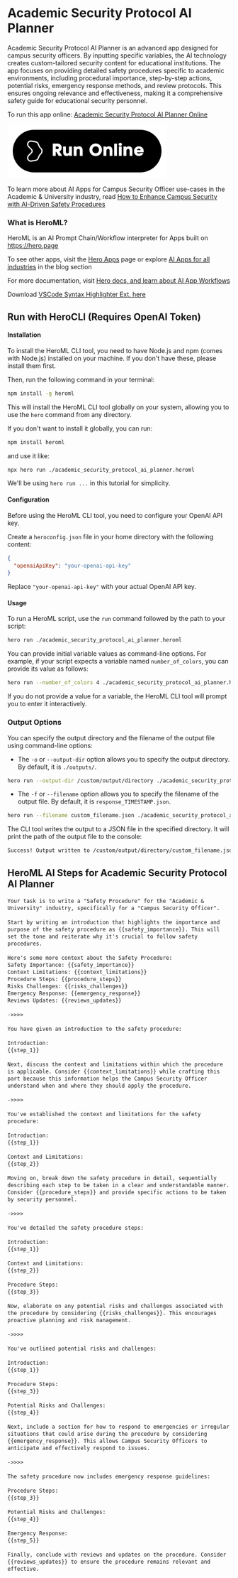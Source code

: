 # Academic Security Protocol AI Planner

Academic Security Protocol AI Planner is an advanced app designed for campus security officers. By inputting specific variables, the AI technology creates custom-tailored security content for educational institutions. The app focuses on providing detailed safety procedures specific to academic environments, including procedural importance, step-by-step actions, potential risks, emergency response methods, and review protocols. This ensures ongoing relevance and effectiveness, making it a comprehensive safety guide for educational security personnel.

To run this app online: [Academic Security Protocol AI Planner Online](https://hero.page/app/academic-security-protocol-ai-planner-ai-powered-campus-security-planning/gNx7mdgJ7p4QliiNQGGn)

[![Run Academic Security Protocol AI Planner Online](/assets/run.svg)](https://hero.page/app/academic-security-protocol-ai-planner-ai-powered-campus-security-planning/gNx7mdgJ7p4QliiNQGGn)

To learn more about AI Apps for Campus Security Officer use-cases in the Academic & University industry, read [How to Enhance Campus Security with AI-Driven Safety Procedures](https://hero.page/blog/ai/academic-and-university/how-to-enhance-campus-security-with-ai-driven-safety-procedures/170712)

### What is HeroML?
HeroML is an AI Prompt Chain/Workflow interpreter for Apps built on https://hero.page 

To see other apps, visit the [Hero Apps](https://hero.page/apps) page or explore [AI Apps for all industries](https://hero.page/blog) in the blog section

For more documentation, visit [Hero docs, and learn about AI App Workflows](https://hero.page/tutorials/introduction-to-heroml)

Download [VSCode Syntax Highlighter Ext. here](https://marketplace.visualstudio.com/items?itemName=hero-page.heroml)

## Run with HeroCLI (Requires OpenAI Token)

#### Installation

To install the HeroML CLI tool, you need to have Node.js and npm (comes with Node.js) installed on your machine. If you don't have these, please install them first. 

Then, run the following command in your terminal:

```bash
npm install -g heroml
```

This will install the HeroML CLI tool globally on your system, allowing you to use the `hero` command from any directory.

If you don't want to install it globally, you can run:

```bash
npm install heroml
```

and use it like:

```bash
npx hero run ./academic_security_protocol_ai_planner.heroml
```

We'll be using `hero run ...` in this tutorial for simplicity.

#### Configuration

Before using the HeroML CLI tool, you need to configure your OpenAI API key. 

Create a `heroconfig.json` file in your home directory with the following content:

```json
{
  "openaiApiKey": "your-openai-api-key"
}
```

Replace `"your-openai-api-key"` with your actual OpenAI API key.

#### Usage

To run a HeroML script, use the `run` command followed by the path to your script:

```bash
hero run ./academic_security_protocol_ai_planner.heroml
```

You can provide initial variable values as command-line options. For example, if your script expects a variable named `number_of_colors`, you can provide its value as follows:

```bash
hero run --number_of_colors 4 ./academic_security_protocol_ai_planner.heroml
```

If you do not provide a value for a variable, the HeroML CLI tool will prompt you to enter it interactively.

### Output Options

You can specify the output directory and the filename of the output file using command-line options:

- The `-o` or `--output-dir` option allows you to specify the output directory. By default, it is `./outputs/`.

```bash
hero run --output-dir /custom/output/directory ./academic_security_protocol_ai_planner.heroml
```

- The `-f` or `--filename` option allows you to specify the filename of the output file. By default, it is `response_TIMESTAMP.json`.

```bash
hero run --filename custom_filename.json ./academic_security_protocol_ai_planner.heroml
```

The CLI tool writes the output to a JSON file in the specified directory. It will print the path of the output file to the console:

```bash
Success! Output written to /custom/output/directory/custom_filename.json
```


## HeroML AI Steps for Academic Security Protocol AI Planner
```
Your task is to write a "Safety Procedure" for the "Academic & University" industry, specifically for a "Campus Security Officer". 

Start by writing an introduction that highlights the importance and purpose of the safety procedure as {{safety_importance}}. This will set the tone and reiterate why it's crucial to follow safety procedures.

Here's some more context about the Safety Procedure:
Safety Importance: {{safety_importance}}
Context Limitations: {{context_limitations}}
Procedure Steps: {{procedure_steps}}
Risks Challenges: {{risks_challenges}}
Emergency Response: {{emergency_response}}
Reviews Updates: {{reviews_updates}}

->>>>

You have given an introduction to the safety procedure:

Introduction:
{{step_1}}

Next, discuss the context and limitations within which the procedure is applicable. Consider {{context_limitations}} while crafting this part because this information helps the Campus Security Officer understand when and where they should apply the procedure.

->>>>

You've established the context and limitations for the safety procedure:

Introduction:
{{step_1}}

Context and Limitations:
{{step_2}}

Moving on, break down the safety procedure in detail, sequentially describing each step to be taken in a clear and understandable manner. Consider {{procedure_steps}} and provide specific actions to be taken by security personnel.

->>>>

You've detailed the safety procedure steps:

Introduction:
{{step_1}}

Context and Limitations:
{{step_2}}

Procedure Steps:
{{step_3}}

Now, elaborate on any potential risks and challenges associated with the procedure by considering {{risks_challenges}}. This encourages proactive planning and risk management.

->>>>

You've outlined potential risks and challenges:

Introduction:
{{step_1}}

Procedure Steps:
{{step_3}}

Potential Risks and Challenges:
{{step_4}}

Next, include a section for how to respond to emergencies or irregular situations that could arise during the procedure by considering {{emergency_response}}. This allows Campus Security Officers to anticipate and effectively respond to issues.

->>>>

The safety procedure now includes emergency response guidelines:

Procedure Steps:
{{step_3}}

Potential Risks and Challenges:
{{step_4}}

Emergency Response:
{{step_5}}

Finally, conclude with reviews and updates on the procedure. Consider {{reviews_updates}} to ensure the procedure remains relevant and effective.


```

